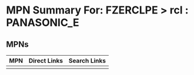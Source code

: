 



# MPN Summary For: FZERCLPE > rcl : PANASONIC_E

## MPNs
  

|MPN|Direct Links|Search Links|
| :--- | :--- | :--- |
||||
